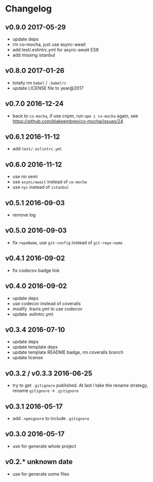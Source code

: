 # Changelog

## v0.9.0 2017-05-29

- update deps
- rm co-mocha, just use async-await
- add test/.eslintrc.yml for async-await ES8
- add missing istanbul

## v0.8.0 2017-01-26
- totally rm `babel` / `.babelrc`
- update LICENSE file to year@2017

## v0.7.0 2016-12-24
- back to `co-mocha`, if use cnpm, run `npm i co-mocha` again, see https://github.com/blakeembrey/co-mocha/issues/24

## v0.6.1 2016-11-12

- add `test/.eslintrc.yml`

## v0.6.0 2016-11-12
- use no semi
- use `async/await` instead of `co-mocha`
- use `nyc` instead of `istanbul`

## v0.5.1 2016-09-03
- remove log

## v0.5.0 2016-09-03
- fix `repoName`, use `git-config` instead of `git-repo-name`

## v0.4.1 2016-09-02
- fix codecov badge link

## v0.4.0 2016-09-02
- update deps
- use codecov instead of coveralls
- modify .travis.yml to use codecov
- update .eslintrc.yml

## v0.3.4 2016-07-10
- update deps
- update template deps
- update template README badge, rm coveralls branch
- update license

## v0.3.2 / v0.3.3 2016-06-25
- try to get `.gitignore` published. At last I take the rename strategy,
  rename `gitignore` -> `.gitignore`

## v0.3.1 2016-05-17
- add `.npmignore` to include `.gitignore`

## v0.3.0 2016-05-17
- use for generate whole project

## v0.2.* unknown date
- use for generate some files